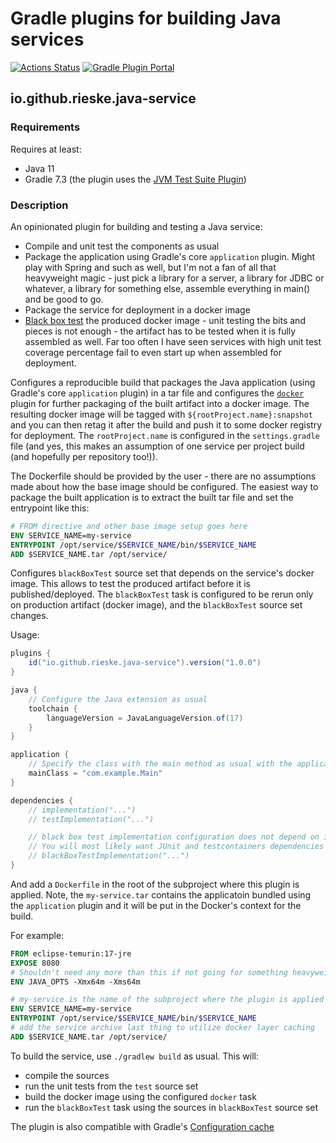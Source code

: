 # Gradle plugins for building Java services

[![Actions Status](https://github.com/rieske/java-service-gradle-plugins/workflows/master/badge.svg)](https://github.com/rieske/java-service-gradle-plugins/actions/workflows/master.yml)
[![Gradle Plugin Portal](https://img.shields.io/maven-metadata/v/https/plugins.gradle.org/m2/io/github/rieske/plugins/maven-metadata.xml.svg?colorB=007ec6&label=Plugin%20Portal)](https://plugins.gradle.org/plugin/io.github.rieske.java-service)

## io.github.rieske.java-service

### Requirements

Requires at least:
- Java 11
- Gradle 7.3 (the plugin uses the [JVM Test Suite Plugin](https://docs.gradle.org/current/userguide/jvm_test_suite_plugin.html))

### Description

An opinionated plugin for building and testing a Java service:
- Compile and unit test the components as usual
- Package the application using Gradle's core `application` plugin.
Might play with Spring and such as well, but I'm not a fan of all that heavyweight magic -
just pick a library for a server, a library for JDBC or whatever, a library for something else, assemble everything in main() and be good to go.
- Package the service for deployment in a docker image
- [Black box test](https://github.com/rieske/black-box-testing) the produced docker image - unit testing the bits and pieces is not enough - the artifact has to be tested when it is fully assembled as well.
Far too often I have seen services with high unit test coverage percentage fail to even start up when assembled for deployment.

Configures a reproducible build that packages the Java application (using Gradle's core `application` plugin)
in a tar file and configures the [`docker`](https://github.com/bmuschko/gradle-docker-plugin) plugin for further
packaging of the built artifact into a docker image.
The resulting docker image will be tagged with `${rootProject.name}:snapshot` and you can then
retag it after the build and push it to some docker registry for deployment.
The `rootProject.name` is configured in the `settings.gradle` file (and yes, this makes an
assumption of one service per project build (and hopefully per repository too!)).

The Dockerfile should be provided by the user - there are no assumptions made about how the base
image should be configured.
The easiest way to package the built application is to extract the built tar file and set the entrypoint like this:
```Dockerfile
# FROM directive and other base image setup goes here
ENV SERVICE_NAME=my-service
ENTRYPOINT /opt/service/$SERVICE_NAME/bin/$SERVICE_NAME
ADD $SERVICE_NAME.tar /opt/service/
```

Configures `blackBoxTest` source set that depends on the service's docker image.
This allows to test the produced artifact before it is published/deployed.
The `blackBoxTest` task is configured to be rerun only on production artifact (docker image), and
the `blackBoxTest` source set changes.

Usage:
```groovy
plugins {
    id("io.github.rieske.java-service").version("1.0.0")
}

java {
    // Configure the Java extension as usual
    toolchain {
        languageVersion = JavaLanguageVersion.of(17)
    }
}

application {
    // Specify the class with the main method as usual with the application plugin
    mainClass = "com.example.Main"
}

dependencies {
    // implementation("...")
    // testImplementation("...")

    // black box test implementation configuration does not depend on implementation or testImplementation
    // You will most likely want JUnit and testcontainers dependencies here for starters
    // blackBoxTestImplementation("...")
}
```

And add a `Dockerfile` in the root of the subproject where this plugin is applied.
Note, the `my-service.tar` contains the applicatoin bundled using the `application` plugin and it
will be put in the Docker's context for the build.

For example:
```Dockerfile
FROM eclipse-temurin:17-jre
EXPOSE 8080
# Shouldn't need any more than this if not going for something heavyweight like Spring
ENV JAVA_OPTS -Xmx64m -Xms64m

# my-service is the name of the subproject where the plugin is applied
ENV SERVICE_NAME=my-service
ENTRYPOINT /opt/service/$SERVICE_NAME/bin/$SERVICE_NAME
# add the service archive last thing to utilize docker layer caching
ADD $SERVICE_NAME.tar /opt/service/
```

To build the service, use `./gradlew build` as usual. This will:
- compile the sources
- run the unit tests from the `test` source set
- build the docker image using the configured `docker` task
- run the `blackBoxTest` task using the sources in `blackBoxTest` source set

The plugin is also compatible with Gradle's [Configuration cache](https://docs.gradle.org/current/userguide/configuration_cache.html)
